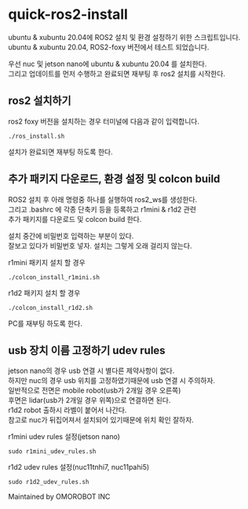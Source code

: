 # quick-ros2-install

ubuntu & xubuntu 20.04에 ROS2 설치 및 환경 설정하기 위한 스크립트입니다.  
ubuntu & xubuntu 20.04, ROS2-foxy 버전에서 테스트 되었습니다.

우선 nuc 및 jetson nano에 ubuntu & xubuntu 20.04 를 설치한다.  
그리고 업데이트를 먼저 수행하고 완료되면 재부팅 후 ros2 설치를 시작한다.

## ros2 설치하기

ros2 foxy 버전을 설치하는 경우 터미널에 다음과 같이 입력합니다.  

```
./ros_install.sh
```
설치가 완료되면 재부팅 하도록 한다.

## 추가 패키지 다운로드, 환경 설정 및 colcon build

ROS2 설치 후 아래 명령중 하나를 실행하여 ros2_ws를 생성한다.  
그리고 .bashrc 에 각종 단축키 등을 등록하고 r1mini & r1d2 관련  
추가 패키지를 다운로드 및 colcon build 한다.

설치 중간에 비밀번호 입력하는 부분이 있다.  
잘보고 있다가 비밀번호 넣자. 설치는 그렇게 오래 걸리지 않는다.

r1mini 패키지 설치 할 경우
```
./colcon_install_r1mini.sh
```
r1d2 패키지 설치 할 경우
```
./colcon_install_r1d2.sh
```
PC를 재부팅 하도록 한다.

## usb 장치 이름 고정하기 udev rules

jetson nano의 경우 usb 연결 시 별다른 제약사항이 없다.  
하지만 nuc의 경우 usb 위치를 고정하였기때문에 usb 연결 시 주의하자.  
일반적으로 전면은 mobile robot(usb가 2개일 경우 오른쪽)  
후면은 lidar(usb가 2개일 경우 위쪽)으로 연결하면 된다.  
r1d2 robot 출하시 라벨이 붙어서 나간다.  
참고로 nuc가 뒤집어져서 설치되어 있기때문에 위치 확인 잘하자.

r1mini udev rules 설정(jetson nano)
```
sudo r1mini_udev_rules.sh
```
r1d2 udev rules 설정(nuc11tnhi7, nuc11pahi5)
```
sudo r1d2_udev_rules.sh
```


Maintained by OMOROBOT INC
